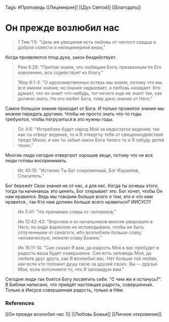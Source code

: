 Tags: #Проповедь
[[Лицемерие]]
[[Дух Святой]]
[[Благодать]]
# Он прежде возлюбил нас

> 1 Тим 1:5: "Цель же увещания есть любовь от чистого сердца и доброй совести и нелицемерной веры,"

Когда проявляется плод духа, закон бездействует.

> Рим 8:28: "Притом знаем, что любящим Бога, призванным по Его изволению, все содействует ко благу."
> 
>  1Кор 8:1-3: "О идоложертвенных яствах мы знаем, потому что мы все имеем знание; но знание надмевает, а любовь назидает. Кто думает, что он знает что-нибудь, тот ничего еще не знает так, как должно знать. Но кто любит Бога, тому дано знание от Него."

Самое большое знание приходит от Бога. И только прожитое знание мы можем передать другими. Чтобы не просто знать что-то годы требуются, чтобы погрузиться в это нужны годы.

> Ос 4:6: "Истреблен будет народ Мой за недостаток ведения: так как ты отверг ведение, то и Я отвергну тебя от священнодействия предо Мною; и как ты забыл закон Бога твоего то и Я забуду детей твоих."

Многие люди сегодня отвергают хорошие вещи, потому что не все люди готовы воспринимать.

> Ис 45:15: "Истинно Ты Бог сокровенный, Бог Израилев, Спаситель."

Бог бережёт Свои знания не от нас, а для нас. Когда ты хочешь этого, тогда ты начинаешь это ценить, Бог открывает это. Бог хочет, чтобы Он нам нравился. Ведь мы говорим больше всего о том, кто и что нам нравится., так Кто нам должен больше всего нравиться? ИИСУС!!! 

> Ин 5:41: "Не принимаю славы от человеков,"
>
> Ин 12:42-43: "Впрочем и из начальников многие уверовали в Него; но ради фарисеев не исповедывали, чтобы не быть отлученными от синагоги, ибо возлюбили больше славу человеческую, нежели славу Божию."
>
> Ин 15:11-14: "Сие сказал Я вам, да радость Моя в вас пребудет и радость ваша будет совершенна. Сия есть заповедь Моя, да любите друг друга, как Я возлюбил вас. Нет больше той любви, как если кто положит душу свою за друзей своих. Вы — друзья Мои, если исполняете то, что Я заповедую вам."

Сегодня люди так боятся Богу посвятить себя. "С чем же я останусь?". В Библии написано, что прийдёт настоящая радость, совершенная. Только в Иисусе совершенная радость, только в Нём.
### References
[[Он прежде возлюбил нас 1]]
[[Любовь Божья]]
[[Личное откровение]]